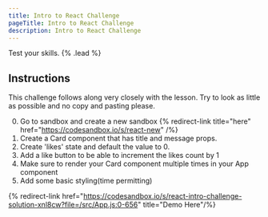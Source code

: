 ```yaml
---
title: Intro to React Challenge
pageTitle: Intro to React Challenge
description: Intro to React Challenge
---
```


Test your skills. {% .lead %}

## Instructions

This challenge follows along very closely with the lesson.  Try to look as little as possible and no copy and pasting please. 

0. Go to sandbox and create a new sandbox {% redirect-link title="here" href="https://codesandbox.io/s/react-new" /%}
1. Create a Card component that has  title and message props.
2. Create 'likes' state and default the value to 0. 
3. Add a like button to be able to increment the likes count by 1
4. Make sure to render your Card component multiple times in your App component
5. Add some basic styling(time permitting)

{% redirect-link href="https://codesandbox.io/s/react-intro-challenge-solution-xnl8cw?file=/src/App.js:0-656" title="Demo Here"/%}